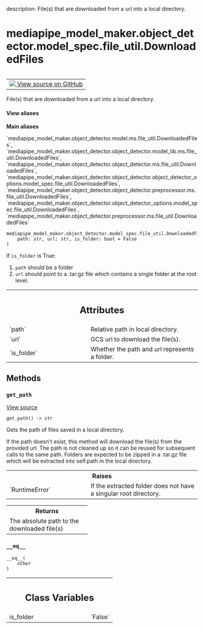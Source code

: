 description: File(s) that are downloaded from a url into a local directory.

<div itemscope itemtype="http://developers.google.com/ReferenceObject">
<meta itemprop="name" content="mediapipe_model_maker.object_detector.model_spec.file_util.DownloadedFiles" />
<meta itemprop="path" content="Stable" />
<meta itemprop="property" content="__eq__"/>
<meta itemprop="property" content="__init__"/>
<meta itemprop="property" content="get_path"/>
<meta itemprop="property" content="is_folder"/>
</div>

# mediapipe_model_maker.object_detector.model_spec.file_util.DownloadedFiles

<!-- Insert buttons and diff -->

<table class="tfo-notebook-buttons tfo-api nocontent" align="left">
<td>
  <a target="_blank" href="https://github.com/google/mediapipe/tree/master/mediapipe/model_maker/python/core/utils/file_util.py#L28-L97">
    <img src="https://www.tensorflow.org/images/GitHub-Mark-32px.png" />
    View source on GitHub
  </a>
</td>
</table>



File(s) that are downloaded from a url into a local directory.

<section class="expandable">
  <h4 class="showalways">View aliases</h4>
  <p>
<b>Main aliases</b>
<p>`mediapipe_model_maker.object_detector.model.ms.file_util.DownloadedFiles`, `mediapipe_model_maker.object_detector.object_detector.model_lib.ms.file_util.DownloadedFiles`, `mediapipe_model_maker.object_detector.object_detector.ms.file_util.DownloadedFiles`, `mediapipe_model_maker.object_detector.object_detector.object_detector_options.model_spec.file_util.DownloadedFiles`, `mediapipe_model_maker.object_detector.object_detector.preprocessor.ms.file_util.DownloadedFiles`, `mediapipe_model_maker.object_detector.object_detector_options.model_spec.file_util.DownloadedFiles`, `mediapipe_model_maker.object_detector.preprocessor.ms.file_util.DownloadedFiles`</p>
</p>
</section>

<pre class="devsite-click-to-copy prettyprint lang-py tfo-signature-link">
<code>mediapipe_model_maker.object_detector.model_spec.file_util.DownloadedFiles(
    path: str, url: str, is_folder: bool = False
)
</code></pre>



<!-- Placeholder for "Used in" -->

If `is_folder` is True:
  1. `path` should be a folder
  2. `url` should point to a .tar.gz file which contains a single folder at
    the root level.



<!-- Tabular view -->
 <table class="responsive fixed orange">
<colgroup><col width="214px"><col></colgroup>
<tr><th colspan="2"><h2 class="add-link">Attributes</h2></th></tr>

<tr>
<td>
`path`<a id="path"></a>
</td>
<td>
Relative path in local directory.
</td>
</tr><tr>
<td>
`url`<a id="url"></a>
</td>
<td>
GCS url to download the file(s).
</td>
</tr><tr>
<td>
`is_folder`<a id="is_folder"></a>
</td>
<td>
Whether the path and url represents a folder.
</td>
</tr>
</table>



## Methods

<h3 id="get_path"><code>get_path</code></h3>

<a target="_blank" class="external" href="https://github.com/google/mediapipe/tree/master/mediapipe/model_maker/python/core/utils/file_util.py#L47-L97">View source</a>

<pre class="devsite-click-to-copy prettyprint lang-py tfo-signature-link">
<code>get_path() -> str
</code></pre>

Gets the path of files saved in a local directory.

If the path doesn't exist, this method will download the file(s) from the
provided url. The path is not cleaned up so it can be reused for subsequent
calls to the same path.
Folders are expected to be zipped in a .tar.gz file which will be extracted
into self.path in the local directory.

<!-- Tabular view -->
 <table class="responsive fixed orange">
<colgroup><col width="214px"><col></colgroup>
<tr><th colspan="2">Raises</th></tr>

<tr>
<td>
`RuntimeError`
</td>
<td>
If the extracted folder does not have a singular root
directory.
</td>
</tr>
</table>



<!-- Tabular view -->
 <table class="responsive fixed orange">
<colgroup><col width="214px"><col></colgroup>
<tr><th colspan="2">Returns</th></tr>
<tr class="alt">
<td colspan="2">
The absolute path to the downloaded file(s)
</td>
</tr>

</table>



<h3 id="__eq__"><code>__eq__</code></h3>

<pre class="devsite-click-to-copy prettyprint lang-py tfo-signature-link">
<code>__eq__(
    other
)
</code></pre>








<!-- Tabular view -->
 <table class="responsive fixed orange">
<colgroup><col width="214px"><col></colgroup>
<tr><th colspan="2"><h2 class="add-link">Class Variables</h2></th></tr>

<tr>
<td>
is_folder<a id="is_folder"></a>
</td>
<td>
`False`
</td>
</tr>
</table>

